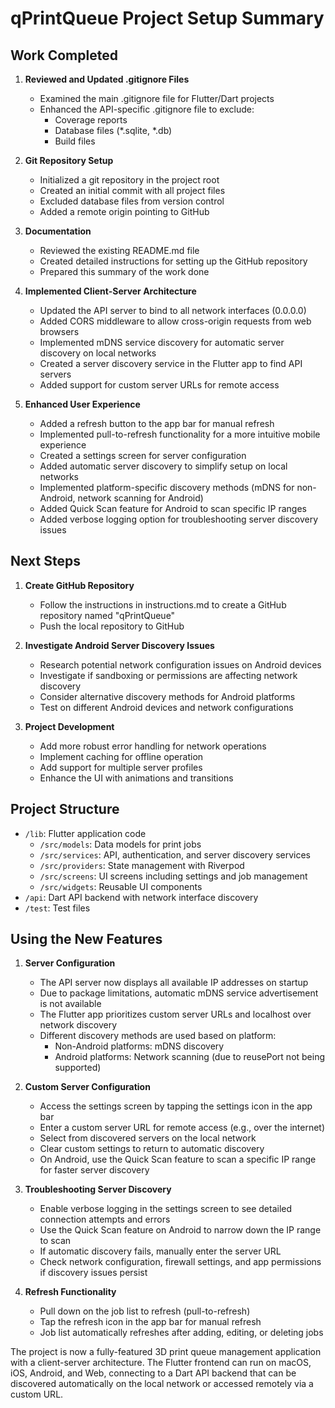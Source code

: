 # qPrintQueue Project Setup Summary

## Work Completed

1. **Reviewed and Updated .gitignore Files**
   - Examined the main .gitignore file for Flutter/Dart projects
   - Enhanced the API-specific .gitignore file to exclude:
     - Coverage reports
     - Database files (*.sqlite, *.db)
     - Build files

2. **Git Repository Setup**
   - Initialized a git repository in the project root
   - Created an initial commit with all project files
   - Excluded database files from version control
   - Added a remote origin pointing to GitHub

3. **Documentation**
   - Reviewed the existing README.md file
   - Created detailed instructions for setting up the GitHub repository
   - Prepared this summary of the work done

4. **Implemented Client-Server Architecture**
   - Updated the API server to bind to all network interfaces (0.0.0.0)
   - Added CORS middleware to allow cross-origin requests from web browsers
   - Implemented mDNS service discovery for automatic server discovery on local networks
   - Created a server discovery service in the Flutter app to find API servers
   - Added support for custom server URLs for remote access

5. **Enhanced User Experience**
   - Added a refresh button to the app bar for manual refresh
   - Implemented pull-to-refresh functionality for a more intuitive mobile experience
   - Created a settings screen for server configuration
   - Added automatic server discovery to simplify setup on local networks
   - Implemented platform-specific discovery methods (mDNS for non-Android, network scanning for Android)
   - Added Quick Scan feature for Android to scan specific IP ranges
   - Added verbose logging option for troubleshooting server discovery issues

## Next Steps

1. **Create GitHub Repository**
   - Follow the instructions in instructions.md to create a GitHub repository named "qPrintQueue"
   - Push the local repository to GitHub

2. **Investigate Android Server Discovery Issues**
   - Research potential network configuration issues on Android devices
   - Investigate if sandboxing or permissions are affecting network discovery
   - Consider alternative discovery methods for Android platforms
   - Test on different Android devices and network configurations

3. **Project Development**
   - Add more robust error handling for network operations
   - Implement caching for offline operation
   - Add support for multiple server profiles
   - Enhance the UI with animations and transitions

## Project Structure

- `/lib`: Flutter application code
  - `/src/models`: Data models for print jobs
  - `/src/services`: API, authentication, and server discovery services
  - `/src/providers`: State management with Riverpod
  - `/src/screens`: UI screens including settings and job management
  - `/src/widgets`: Reusable UI components
- `/api`: Dart API backend with network interface discovery
- `/test`: Test files

## Using the New Features

1. **Server Configuration**
   - The API server now displays all available IP addresses on startup
   - Due to package limitations, automatic mDNS service advertisement is not available
   - The Flutter app prioritizes custom server URLs and localhost over network discovery
   - Different discovery methods are used based on platform:
      - Non-Android platforms: mDNS discovery
      - Android platforms: Network scanning (due to reusePort not being supported)

2. **Custom Server Configuration**
   - Access the settings screen by tapping the settings icon in the app bar
   - Enter a custom server URL for remote access (e.g., over the internet)
   - Select from discovered servers on the local network
   - Clear custom settings to return to automatic discovery
   - On Android, use the Quick Scan feature to scan a specific IP range for faster server discovery

3. **Troubleshooting Server Discovery**
   - Enable verbose logging in the settings screen to see detailed connection attempts and errors
   - Use the Quick Scan feature on Android to narrow down the IP range to scan
   - If automatic discovery fails, manually enter the server URL
   - Check network configuration, firewall settings, and app permissions if discovery issues persist

4. **Refresh Functionality**
   - Pull down on the job list to refresh (pull-to-refresh)
   - Tap the refresh icon in the app bar for manual refresh
   - Job list automatically refreshes after adding, editing, or deleting jobs

The project is now a fully-featured 3D print queue management application with a client-server architecture. The Flutter frontend can run on macOS, iOS, Android, and Web, connecting to a Dart API backend that can be discovered automatically on the local network or accessed remotely via a custom URL.
